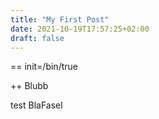 ```yaml
---
title: "My First Post"
date: 2021-10-19T17:57:25+02:00
draft: false
---
```


== init=/bin/true


++ Blubb

test BlaFasel